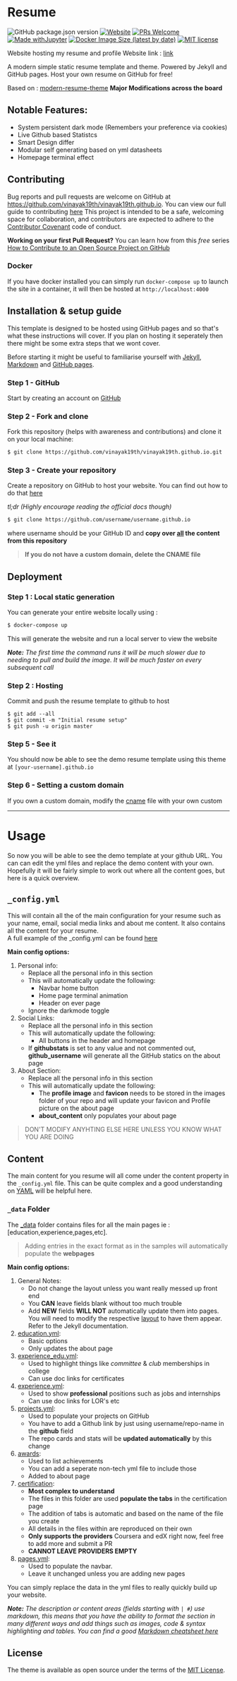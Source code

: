 # Resume 
![GitHub package.json version](https://img.shields.io/github/package-json/v/vinayak19th/vinayak19th.github.io?color=FFD43B&style=for-the-badge)
[![Website](https://img.shields.io/website?down_color=ff3300&down_message=Offline&style=for-the-badge&up_color=339933&up_message=Online&url=https%3A%2F%2Fvinayaksharma.tech%2F)](https://vinayaksharma.tech/)
[![PRs Welcome](https://img.shields.io/badge/PRs-welcome-brightgreen.svg?style=for-the-badge&color=339933)](http://makeapullrequest.com)
[![Made withJupyter](https://img.shields.io/badge/Made%20with-Jekyll-ff3300?style=for-the-badge&logo=Jekyll)](https://jekyllrb.com/)
[![Docker Image Size (latest by date)](https://img.shields.io/docker/image-size/vinayak1998th/resume-container?label=Docker%20Image&logo=Docker&style=for-the-badge)](https://hub.docker.com/repository/docker/vinayak1998th/resume-container)
[![MIT license](https://img.shields.io/badge/License-MIT-blue.svg?&style=for-the-badge&color=FFD43B)](https://lbesson.mit-license.org/)


Website hosting my resume and profile
Website link : <a href="https://vinayak19th.github.io/">link</a>

A modern simple static resume template and theme. Powered by Jekyll and GitHub pages. Host your own resume on GitHub for free!

Based on : [modern-resume-theme](https://github.com/sproogen/modern-resume-theme) **Major Modifications across the board**


## Notable Features:
* System persistent dark mode (Remembers your preference via cookies)
* Live Github based Statistcs
* Smart Design differ
* Modular self generating based on yml datasheets
* Homepage terminal effect

## Contributing

Bug reports and pull requests are welcome on GitHub at https://github.com/vinayak19th/vinayak19th.github.io. You can view our full guide to contributing [here](https://github.com/vinayak19th/vinayak19th.github.io/blob/master/CONTRIBUTING.md)
This project is intended to be a safe, welcoming space for collaboration, and contributors are expected to adhere to the [Contributor Covenant](http://contributor-covenant.org) code of conduct.

**Working on your first Pull Request?** You can learn how from this *free* series [How to Contribute to an Open Source Project on GitHub](https://kcd.im/pull-request)

### Docker

If you have docker installed you can simply run `docker-compose up` to launch the site in a container, it will then be hosted at `http://localhost:4000`

## Installation & setup guide
This template is designed to be hosted using GitHub pages and so that's what these instructions will cover. If you plan on hosting it seperately then there might be some extra steps that we wont cover.

Before starting it might be useful to familiarise yourself with [Jekyll](https://jekyllrb.com/docs/home/), [Markdown](https://www.markdownguide.org/getting-started) and [GitHub pages](https://pages.github.com/).

### Step 1 - GitHub
Start by creating an account on [GitHub](https://github.com/join)

### Step 2 - Fork and clone
Fork this repository (helps with awareness and contributions) and clone it on your local machine:
```bash
$ git clone https://github.com/vinayak19th/vinayak19th.github.io.git
```
### Step 3 - Create your repository

Create a repository on GitHub to host your website. You can find out how to do that [here](https://pages.github.com/)

*tl;dr (Highly encourage reading the official docs though)*
``` bash
$ git clone https://github.com/username/username.github.io
```
where username should be your GitHub ID and **copy over <u>all</u> the content from this repository**

> **If you do not have a custom domain, delete the CNAME file**


## Deployment

### Step 1 : Local static generation
You can generate your entire website locally using :
```bash
$ docker-compose up
```
This will generate the website and run a local server to view the website


***Note:** The first time the command runs it will be much slower due to needing to pull and build the image. It will be much faster on every subsequent call*

### Step 2 : Hosting
Commit and push the resume template to github to host
```
$ git add --all
$ git commit -m "Initial resume setup"
$ git push -u origin master
```
### Step 5 - See it
You should now be able to see the demo resume template using this theme at `[your-username].github.io`

### Step 6 - Setting a custom domain
If you own a custom domain, modify the [cname](./CNAME) file with your own custom 


----

# Usage

So now you will be able to see the demo template at your github URL. You can can edit the yml files and replace the demo content with your own. Hopefully it will be fairly simple to work out where all the content goes, but here is a quick overview.

## `_config.yml`
This will contain all the of the main configuration for your resume such as your name, email, social media links and about me content. It also contains all the content for your resume.  
A full example of the _config.yml can be found [here](https://github.com/vinayak19th/vinayak19th.github.io/blob/master/_config.yml)

**Main config options:**

1. Personal info:
    * Replace all the personal info in this section
    * This will automatically update the following:
        * Navbar home button
        * Home page terminal animation
        * Header on ever page
    * Ignore the darkmode toggle
2. Social Links:
    * Replace all the personal info in this section
    * This will automatically update the following:
        * All buttons in the header and homepage
    * If **githubstats** is set to any value and not commented out, **github_username** will generate all the GitHub statics on the about page
3. About Section:
    * Replace all the personal info in this section
    * This will automatically update the following:
        * The **profile image** and **favicon** needs to be stored in the images folder of your repo and will update your favicon and Profile picture on the about page
        * **about_content** only populates your about page

> DON'T MODIFY ANYHTING ELSE HERE UNLESS YOU KNOW WHAT YOU ARE DOING

## Content
The main content for you resume will all come under the content property in the `_config.yml` file. This can be quite complex and a good understanding on [YAML](https://docs.ansible.com/ansible/latest/reference_appendices/YAMLSyntax.html) will be helpful here.

### `_data` Folder

The [_data](https://github.com/vinayak19th/vinayak19th.github.io/tree/master/_data) folder contains  files for all the main pages ie : [education,experience,pages,etc].

> Adding entries in the exact format as in the samples will automatically populate the **webpages** 

**Main config options:**
1. General Notes:
    * Do not change the layout unless you want really messed up front end
    * You **CAN** leave fields blank without too much trouble
    * Add **NEW** fields **WILL NOT** automatically update them into pages. You will need to modify the respective [layout](https://github.com/vinayak19th/vinayak19th.github.io/tree/master/_includes/layout) to have them appear. Refer to the Jekyll documentation.
2. [education.yml](https://github.com/vinayak19th/vinayak19th.github.io/blob/master/_data/education.yml):
    * Basic options
    * Only updates the about page
3. [experience_edu.yml](https://github.com/vinayak19th/vinayak19th.github.io/blob/master/_data/experience_edu.yml):
    * Used to highlight things like *committee* & *club* memberships in college
    * Can use doc links for certificates
4. [experience.yml](https://github.com/vinayak19th/vinayak19th.github.io/blob/master/_data/experience.yml):
    * Used to show **professional** positions such as jobs and internships 
    * Can use doc links for LOR's etc
5. [projects.yml](https://github.com/vinayak19th/vinayak19th.github.io/blob/master/_data/projects.yml):
    * Used to populate your projects on GitHub
    * You have to add a Github link by just using username/repo-name in the **github** field
    * The repo cards and stats will be **updated automatically** by this change
7. [awards](https://github.com/vinayak19th/vinayak19th.github.io/blob/master/_data/awards):
    * Used to list achievements
    * You can add a seperate non-tech yml file to include those
    * Added to about page
8. [certification](https://github.com/vinayak19th/vinayak19th.github.io/blob/master/_data/certification):
    * **Most complex to understand**
    * The files in this folder are used **populate the tabs** in the certification page
    * The addition of tabs is automatic and based on the name of the file you create
    * All details in the files within are reproduced on their own
    * **Only supports the providers** Coursera and edX right now, feel free to add more and submit a PR
    * **CANNOT LEAVE PROVIDERS EMPTY**
9. [pages.yml](https://github.com/vinayak19th/vinayak19th.github.io/blob/master/_data/pages.yml):
    * Used to populate the navbar.
    * Leave it unchanged unless you are adding new pages

You can simply replace the data in the yml files to really quickly build up your website.


***Note:** The description or content areas (fields starting with `| #`) use markdown, this means that you have the ability to format the section in many different ways and add things such as images, code & syntax highlighting and tables. You can find a good [Markdown cheatsheet here](https://github.com/adam-p/markdown-here/wiki/Markdown-Cheatsheet)*



## License

The theme is available as open source under the terms of the [MIT License](https://opensource.org/licenses/MIT).
